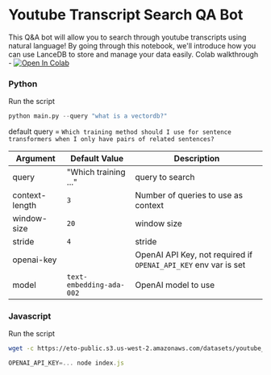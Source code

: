 # Youtube Transcript Search QA Bot
This Q&A bot will allow you to search through youtube transcripts using natural language! By going through this notebook, we'll introduce how you can use LanceDB to store and manage your data easily.
Colab walkthrough - <a href="https://colab.research.google.com/github/lancedb/vectordb-recipes/blob/main/examples/Youtube-Search-QA-Bot/main.ipynb"><img src="https://colab.research.google.com/assets/colab-badge.svg" alt="Open In Colab"></a>

### Python
Run the script 
```python
python main.py --query "what is a vectordb?"
```
default query = `Which training method should I use for sentence transformers when I only have pairs of related sentences?`

| Argument | Default Value | Description |
|---|---|---|
| query | "Which training ..." | query to search |
| context-length | `3` | Number of queries to use as context |
| window-size | `20` | window size |
| stride | `4` | stride |
| openai-key | | OpenAI API Key, not required if `OPENAI_API_KEY` env var is set  |
| model | `text-embedding-ada-002` | OpenAI model to use |

### Javascript
Run the script
```bash
wget -c https://eto-public.s3.us-west-2.amazonaws.com/datasets/youtube_transcript/youtube-transcriptions_sample.jsonl
```

```javascript
OPENAI_API_KEY=... node index.js
```
